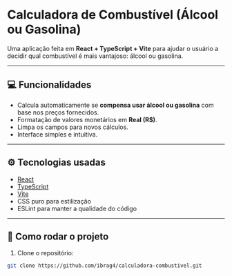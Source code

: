 # Calculadora de Combustível (Álcool ou Gasolina)

Uma aplicação feita em **React + TypeScript + Vite** para ajudar o usuário a decidir qual combustível é mais vantajoso: álcool ou gasolina.

---

## 💻 Funcionalidades

- Calcula automaticamente se **compensa usar álcool ou gasolina** com base nos preços fornecidos.
- Formatação de valores monetários em **Real (R$)**.
- Limpa os campos para novos cálculos.
- Interface simples e intuitiva.

---

## ⚙️ Tecnologias usadas

- [React](https://reactjs.org/)
- [TypeScript](https://www.typescriptlang.org/)
- [Vite](https://vitejs.dev/)
- CSS puro para estilização
- ESLint para manter a qualidade do código

---

## 🚀 Como rodar o projeto

1. Clone o repositório:

```bash
git clone https://github.com/ibrag4/calculadora-combustivel.git
